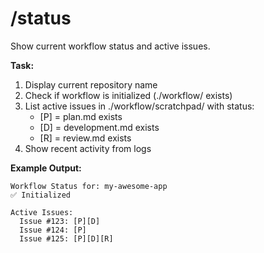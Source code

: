 # /status
Show current workflow status and active issues.

**Task:**
1. Display current repository name
2. Check if workflow is initialized (./workflow/ exists)
3. List active issues in ./workflow/scratchpad/ with status:
   - [P] = plan.md exists
   - [D] = development.md exists  
   - [R] = review.md exists
4. Show recent activity from logs

**Example Output:**
```
Workflow Status for: my-awesome-app
✅ Initialized

Active Issues:
  Issue #123: [P][D] 
  Issue #124: [P]
  Issue #125: [P][D][R]
```